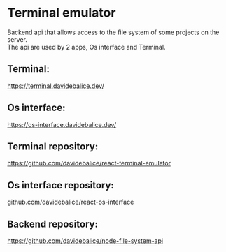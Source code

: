 
# Terminal emulator

Backend api that allows access to the file system of some projects on the server. 
<br />
The api are used by 2 apps, Os interface and Terminal.

## Terminal:

https://terminal.davidebalice.dev/

## Os interface:

https://os-interface.davidebalice.dev/

## Terminal repository:

https://github.com/davidebalice/react-terminal-emulator

## Os interface repository:

github.com/davidebalice/react-os-interface

## Backend repository:

https://github.com/davidebalice/node-file-system-api
